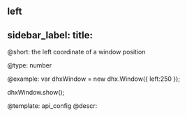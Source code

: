 left
---
sidebar_label: 
title: 
---          

@short: 
the left coordinate of a window position




@type: number

@example: 
var dhxWindow = new dhx.Window({
    left:250
});

dhxWindow.show();


@template:	api_config
@descr: 



